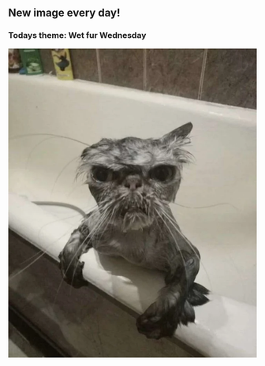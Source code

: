 ## New image every day!
### Todays theme: Wet fur Wednesday
![regex](images/wet-fur/my-friend-posted-this-on-his-whatsapp-status-and-i-thought-v0-o5l5vm82v1wa1.png)
